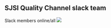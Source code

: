 SJSI Quality Channel slack team
------------

Slack members online/all
<img src="https://sjsi-quality-channel.herokuapp.com/badge.svg">
